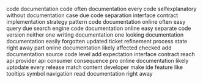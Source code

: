 code documentation code often documentation every code selfexplanatory without documentation case due code separation interface contract implementation strategy pattern code documentation online often easy query due search engine code documentation online easy separate code version neither one writing documentation one looking documentation documentation easily forgotten updated ticket refinement process state right away part online documentation likely affected checked add documentation source code level add expectation interface contract reach api provider api consumer consequence pro online documentation likely uptodate every release match content developer make ide feature like tooltips symbol navigation read documentation right away